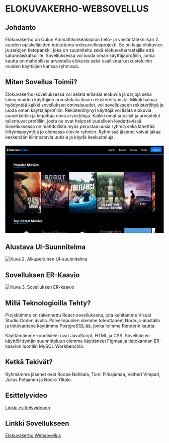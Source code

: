 # ELOKUVAKERHO-WEBSOVELLUS

## Johdanto

Elokuvakerho on Oulun Ammattikorkeakoulun tieto- ja viestintätekniikan 2. vuoden opiskelijoiden toteuttama websovellusprojekti. Se on laaja elokuvien ja sarjojen tietopankki, joka on suunniteltu sekä elokuvaharrastajille että satunnaiskatsojille. Sovelluksessa voi luoda oman käyttäjäprofiilin, jonka kautta on mahdollista arvostella elokuvia sekä osallistua keskusteluihin muiden käyttäjien kanssa ryhmissä.

## Miten Sovellus Toimii?

Elokuvakerho-sovelluksessa voi selata erilaisia elokuvia ja sarjoja sekä lukea muiden käyttäjien arvosteluita ilman rekisteröitymistä. Mikäli haluaa hyödyntää kaikki sovelluksen ominaisuudet, voi sovellukseen rekisteröityä ja luoda oman käyttäjäprofiilin. Rekisteröitynyt käyttäjä voi lisätä elokuvia suosikkeihin ja kirjoittaa omia arvosteluja. Kaikki omat suosikit ja arvostelut tallentuvat profiiliin, josta ne ovat helposti uudelleen löydettävissä. Sovelluksessa on mahdollista myös perustaa uusia ryhmiä sekä lähettää liittymispyyntöjä jo olemassa oleviin ryhmiin. Ryhmissä jäsenet voivat jakaa keskenään kiinnostavia uutisia ja käydä keskusteluja.

#### ![Kuva 1. Sovelluksen etusivu](kuvat/homepage.png)

## Alustava UI-Suunnitelma

![Kuva 2. Alkuperäinen UI-suunnitelma](link-to-image)

## Sovelluksen ER-Kaavio

![Kuva 3. Sovelluksen ER-kaavio](link-to-er-diagram)

## Millä Teknologioilla Tehty?

Projektimme on rakennettu React-sovelluksena, jota kehitämme Visual Studio Coden avulla. Palvelinpuolen olemme toteuttaneet Node.js-alustalla ja tietokantana käytämme PostgreSQL:ää, jonka loimme Renderin kautta.

Käyttämämme koodikielet ovat JavaScript, HTML ja CSS. Sovelluksen käyttöliittymän suunnitteluun olemme käyttäneet Figmaa ja tietokannan ER-kaavion luontiin MySQL Workbenchiä.

## Ketkä Tekivät?

Ryhmämme jäsenet ovat Roope Nahkala, Tomi Pihlajamaa, Valtteri Vimpari, Julius Pohjanen ja Noora Ylitalo.

## Esittelyvideo

[Linkki esittelyvideoon](link-to-video)

## Linkki Sovellukseen

[Elokuvakerho Websovellus](https://elokuvakerho.onrender.com/)
